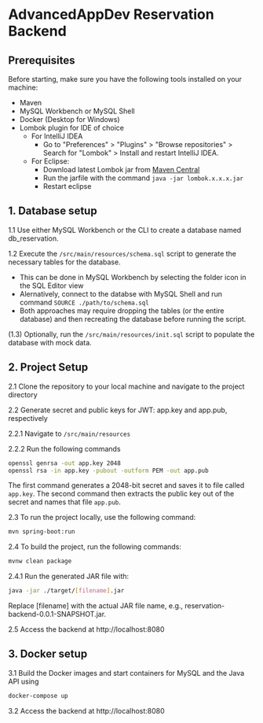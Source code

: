 

# AdvancedAppDev Reservation Backend

## Prerequisites
Before starting, make sure you have the following tools installed on your machine:
- Maven
- MySQL Workbench or MySQL Shell
- Docker (Desktop for Windows)
- Lombok plugin for IDE of choice
  - For IntelliJ IDEA
    - Go to "Preferences" > "Plugins" > "Browse repositories" > Search for "Lombok" > Install and restart IntelliJ IDEA.
  - For Eclipse:
    - Download latest Lombok jar from [Maven Central](https://mvnrepository.com/artifact/org.projectlombok/lombok)
    - Run the jarfile with the command `java -jar lombok.x.x.x.jar`
    - Restart eclipse

## 1. Database setup
1.1 Use either MySQL Workbench or the CLI to create a database named db_reservation.

1.2  Execute the `/src/main/resources/schema.sql` script to generate the necessary tables for the database.
  - This can be done in MySQL Workbench by selecting the folder icon in the SQL Editor view
  - Alernatively, connect to the databse with MySQL Shell and run command `SOURCE ./path/to/schema.sql`
  - Both approaches may require dropping the tables (or the entire database) and then recreating the database before running the script.

(1.3) Optionally, run the `/src/main/resources/init.sql` script to populate the database with mock data.

## 2. Project Setup

2.1 Clone the repository to your local machine and navigate to the project directory

2.2 Generate secret and public keys for JWT: app.key and app.pub, respectively

2.2.1 Navigate to `/src/main/resources`

2.2.2 Run the following commands
```sh
openssl genrsa -out app.key 2048
openssl rsa -in app.key -pubout -outform PEM -out app.pub
```
The first command generates a 2048-bit secret and saves it to file called `app.key`.
The second command then extracts the public key out of the secret and names that file `app.pub`.  

2.3 To run the project locally, use the following command:
```sh
mvn spring-boot:run
```

2.4 To build the project, run the following commands:
```sh
mvnw clean package
```

2.4.1 Run the generated JAR file with:
```sh
java -jar ./target/[filename].jar
```
Replace [filename] with the actual JAR file name, e.g., reservation-backend-0.0.1-SNAPSHOT.jar.

2.5 Access the backend at http://localhost:8080

## 3. Docker setup
3.1 Build the Docker images and start containers for MySQL and the Java API using
```sh
docker-compose up
```

3.2 Access the backend at http://localhost:8080
